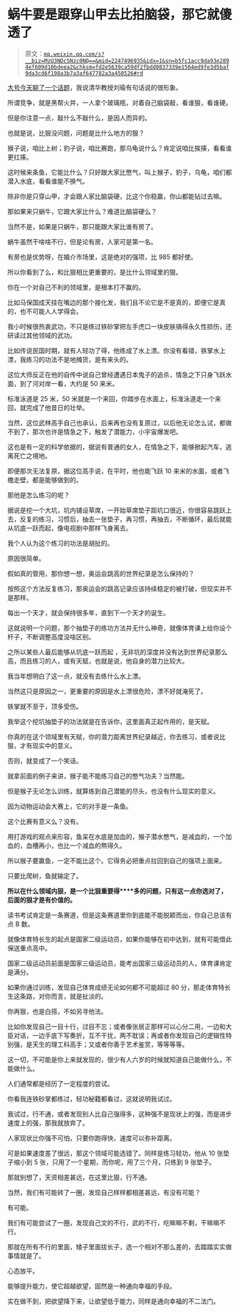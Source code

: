 # 蜗牛要是跟穿山甲去比拍脑袋，那它就傻透了

> 原文：[`mp.weixin.qq.com/s?__biz=MzU3NDc5Nzc0NQ==&mid=2247496935&idx=1&sn=b5fc1acc9da93e2894ef609d10bdeea2&chksm=fd2e5639ca59df2fbdd0837339e1564ed9fe3d5baf9da3cd6f198a3b7a3af647782a3a450526#rd`](http://mp.weixin.qq.com/s?__biz=MzU3NDc5Nzc0NQ==&mid=2247496935&idx=1&sn=b5fc1acc9da93e2894ef609d10bdeea2&chksm=fd2e5639ca59df2fbdd0837339e1564ed9fe3d5baf9da3cd6f198a3b7a3af647782a3a450526#rd)

[大号今天聊了一个话题](https://mp.weixin.qq.com/s?__biz=MzU0MjYwNDU2Mw==&mid=2247494702&idx=2&sn=ed0c47ac502b4c50540494cc3189bd56&chksm=fb1a8052cc6d094407642e3ec246b614688c9e898d79371c38df81e06057bdc3cd1ac01acf0b&token=978993198&lang=zh_CN&scene=21#wechat_redirect)，我说清华教授刘瑜有句话说的很形象。

所谓竞争，就是黑帮火并，一人拿个玻璃瓶，对着自己脑袋敲，看谁狠，看谁硬。

但是你注意一点，敲什么不敲什么，是因人而异的。 

也就是说，比狠没问题，问题是比什么地方的狠？

猴子说，咱比上树；豹子说，咱比赛跑，那乌龟说什么？肯定说咱比挨揍，看看谁更扛揍。 

这时候来条鱼，它能比什么？只好跟大家比憋气，叫上猴子，豹子，乌龟，咱们都潜入水底，看看谁能不换气。 

除非你是只穿山甲，才会跟人家比脑袋硬，比这个你稳赢，你山都能钻过去嘛。 

那如果来只蜗牛，它跟大家比什么？难道比脑袋硬么？

当然不是，如果是只蜗牛，那只能跟大家比谁有房了。

蜗牛虽然干啥啥不行，但是论有房，人家可是第一名。 

有房也是优势呀，在婚介市场里，这是绝对的强项，比 985 都好使。 

所以你看到了么，和比狠相比更重要的，是比什么领域里的狠。 

你在一个对自己不利的领域里，是根本打不赢的。 

比如马保国成天挂在嘴边的那个接化发，我们且不论它是不是真的，即便它是真的，也不可能人人学得会。 

我小时候很热衷武功，不只是练过铁砂掌把左手虎口一块皮肤搞得永久性损伤，还研读过其他领域的武功。 

比如传说民国时期，就有人轻功了得，他练成了水上漂。你没有看错，铁掌水上漂，我练习的功法不是地摊货，是有来头的。

这位大师反正在他的自传中说自己曾经遭遇日本鬼子的追杀，情急之下只身飞跃水面，到了河对岸一看，大约是 50 来米。

标准泳道是 25 米，50 米就是一个来回，你踏步在水面上，标准泳道走一个来回，就完成了他昔日的壮举。

当然，这位武林高手自己也承认，后来再也没有复原过，以后他无论怎么试，都做不到了，那次也许是情急之下，触发了潜能力，小宇宙爆发吧。

这也是有一定的科学依据的，据说有普通的女人，在情急之下，能够掀起汽车，逃离死亡之境地。

即便那次无法复原，据这位高手说，在平时，他也能飞跃 10 来米的水面，或者飞檐走壁，都是能够做到的。

那他是怎么练习的呢？

据说是挖一个大坑，坑内铺设草席，一开始草席垫子距坑口很近，你很容易跳跃上去，反复的练习，习惯后，抽去一张垫子，再习惯，再抽去，不断循环，最后就能从坑底一跃而起，像电视剧中那样飞身离去。

我个人认为这个练习的功法是胡扯的。 

原因很简单。

假如真的管用，那你想一想，奥运会跳高的世界纪录是怎么保持的？ 

按照这个方法反复练习，那奥运会的跳高记录应该持续稳定的被打破，但现实并不是那样。 

每出一个天才，就会保持很多年，直到下一个天才的诞生。 

这就说明一个问题，那个抽垫子的练功方法并无什么神奇，就像体育课上给你设个杆子，不断调整高度没啥区别。 

之所以某些人最后能够从坑底一跃而起 ，无非坑的深度并没有达到世界纪录那么高，而且练习的人，或有天赋，也就是说，他自身的潜力比较大。 

我当年想明白了这一点，就没有去练什么水上漂。 

当然这只是原因之一，更重要的原因是水上漂很危险，漂不好就淹死了。

铁掌就不至于，顶多受伤。

我举这个挖坑抽垫子的功法就是在告诉你，这里面真正起作用的，是天赋。

你真的在这个领域里有天赋，你的潜力距离世界纪录越近，你去练习，或者说比狠，才有现实中的意义。 

否则，就变成了一个笑话。 

就拿前面的例子来讲，猴子能不能练习自己的憋气功夫？当然能。 

但是猴子无论怎么训练，就算练到自己潜能的尽头，也没有什么现实的意义。

因为动物运动会大赛上，它的对手是一条鱼。

这个比赛有意义么？没有。 

用打游戏的观点来形容，鱼呆在水底是加血的，猴子潜水憋气，是减血的，一个加血的，血槽再小，也比一个减血的熬得久。

所以猴子要赢鱼，一定不能比这个。它得务必把重点拉回到自己的强项上面来。 

只要比爬树，鱼就输定了。 

**所以在什么领域内狠，是一个比狠重要得****多的问题，只有这一点你选对了，后面的狠才是有价值的。**

读书考试肯定是一条赛道，但是这条赛道里你到底能不能脱颖而出，你自己总该有点 B 数。 

就像体育特长生的起点是国家二级运动员，如果你能够在初中达到，就有可能借此保送重点高中。 

国家二级运动员前面是国家三级运动员，能考出国家三级运动员的人，体育课肯定是满分。 

如果你通过训练，发现自己体育成绩无论如何都不可能超过 80 分，那走体育特长生这条路，对你而言，就是扯淡的。 

你再狠，也是白搭，不如另寻他法。

比如你发现自己一目十行，过目不忘；或者像张居正那样可以心分二用，一边和大臣对话，一边手底下写奏折，互不干扰，两不耽误；再或者你发现自己的逻辑性特别强，是天生的理工科高手；又或者你善于艺术鉴赏，等等等等。 

这一切，不可能是你上来就发现的，很少有人六岁的时候就知道自己能做什么，不能做什么。

人们通常都是经历了一定程度的尝试。

你看我连铁砂掌都练过，轻功秘籍都看过，这就说明我试过。 

我试过，行不通，或者发现别人比自己强得多，这种强不是现状上的强，而是进步速度上的强，那我就放弃了。

人家现状比你强不可怕，只要你跑得快，速度可以弥补距离。 

可是如果速度差了很远，那这个领域可能选错了。同样是练习轻功，他从 10 张垫子缩小到 5 张，只用了一个星期，而你呢，用了三个月，只练到 9 张垫子。

那就别想了，天资相差甚远，在这里比狠，行不通。

当然，我们有可能转了一圈，发现自己样样都相差甚远，有没有可能？ 

有可能。

我们有可能尝试了一圈，发现自己文的不行，武的不行，吃嘛嘛不剩，干嘛嘛不行。 

那就在所有不行的里面，矮子里面拔长子，选一个相对不那么差的，去踏踏实实做事情就是了。 

心态放平。

能够提升能力，使它超越欲望，固然是一种通向幸福的手段。

实在做不到，把欲望降下来，让欲望低于能力，同样是通向幸福的不二法门。